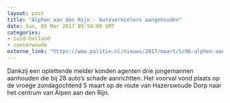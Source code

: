```yaml
---
layout: post
title: "Alphen aan den Rijn - Autovernielers aangehouden"
date: Sun, 05 Mar 2017 09:54:00 GMT
categories: 
- zuid-holland 
- zoeterwoude 
externe_link: "https://www.politie.nl/nieuws/2017/maart/5/06-alphen-aan-den-rijn-autovernielers-aangehouden.html"
---
```


Dankzij een oplettende melder konden agenten drie jongemannen aanhouden die bij 28 auto’s schade aanrichtten. Het voorval vond plaats op de vroege zondagochtend 5 maart op de route van Hazerswoude Dorp naar het centrum van Alpen aan den Rijn.
